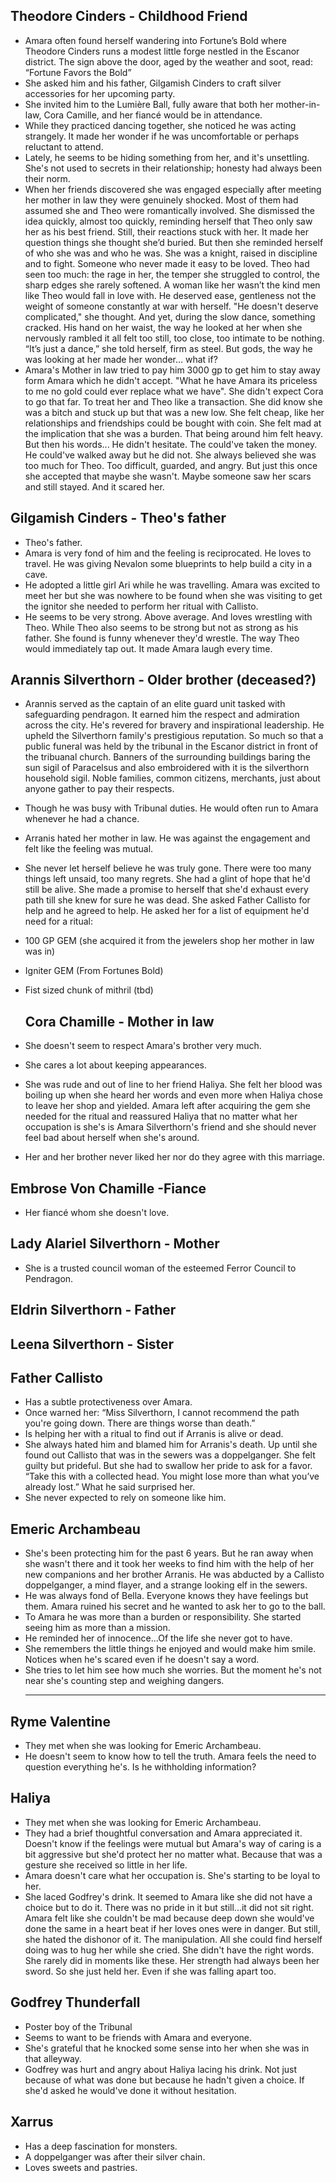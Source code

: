 
## Theodore Cinders - Childhood Friend

  - Amara often found herself wandering into Fortune’s Bold where Theodore Cinders runs a modest little forge nestled in the Escanor district. The sign above the door, aged by the weather and soot, read: “Fortune Favors the Bold”
  - She asked him and his father, Gilgamish Cinders to craft silver accessories for her upcoming party.
  - She invited him to the Lumière Ball, fully aware that both her mother-in-law, Cora Camille, and her fiancé would be in attendance.
  - While they practiced dancing together, she noticed he was acting strangely. It made her wonder if he was uncomfortable or perhaps reluctant to attend.
  - Lately, he seems to be hiding something from her, and it's unsettling. She's not used to secrets in their relationship; honesty had always been their norm.
  -  When her friends discovered she was engaged especially after meeting her  mother in law they were genuinely shocked. Most of them had assumed she and Theo were romantically involved. She dismissed the idea quickly, almost too quickly, reminding herself that Theo only saw her as his best friend. Still, their reactions stuck with her. It made her question things she thought she’d buried. But then she reminded herself of who she was and who he was. She was a knight, raised in discipline and to fight. Someone who never made it easy to be loved. Theo had seen too much: the rage in her, the temper she struggled to control, the sharp edges she rarely softened. A woman like her wasn’t the kind men like Theo would fall in love with. He deserved ease, gentleness not the weight of someone constantly at war with herself. "He doesn't deserve complicated," she thought. And yet, during the slow dance, something cracked. His hand on her waist, the way he looked at her when she nervously rambled it all felt too still, too close, too intimate to be nothing. “It’s just a dance,” she told herself, firm as steel. But gods, the way he was looking at her made her wonder… what if?
  - Amara's Mother in law tried to pay him 3000 gp to get him to stay away form Amara which he didn't accept. "What he have Amara its priceless to me no gold could ever replace what we have". She didn't expect Cora to go that far. To treat her and Theo like a transaction. She did know she was a bitch and stuck up but that was a new low. She felt cheap, like her relationships and friendships could be bought with coin. She felt mad at the implication that she was a burden. That being around him felt heavy. But then his words... He didn't hesitate. The could've taken the money. He could've walked away but he did not. She always believed she was too much for Theo. Too difficult, guarded, and angry. But just this once she accepted that maybe she wasn't. Maybe someone saw her scars and still stayed. And it scared her.

## Gilgamish Cinders - Theo's father

- Theo's father.
- Amara is very fond of him and the feeling is reciprocated. He loves to travel. He was giving Nevalon some blueprints to help build a city in a cave.
- He adopted a little girl Ari while he was travelling. Amara was excited to meet her but she was nowhere to be found when she was visiting to get the ignitor she needed to perform her ritual with Callisto.
- He seems to be very strong. Above average. And loves wrestling with Theo. While Theo also seems to be strong but not as strong as his father. She found is funny whenever they'd wrestle. The way Theo would immediately tap out. It made Amara laugh every time.

## Arannis Silverthorn - Older brother (deceased?)

  - Arannis served as the captain of an elite guard unit tasked with safeguarding pendragon. It earned him the respect and admiration across the city. He's revered for bravery and inspirational leadership. He upheld the Silverthorn family's prestigious reputation. So much so that a public funeral was held by the tribunal in the Escanor district in front of the tribuanal church. Banners of the surrounding buildings baring the sun sigil of Paracelsus  and also embroidered with it is the silverthorn household sigil. Noble families, common citizens, merchants, just about anyone gather to pay their respects.
  - Though he was busy with Tribunal duties. He would often run to Amara whenever he had a chance.
  - Arranis hated her mother in law. He was against the engagement and felt like the feeling was mutual.
  - She never let herself believe he was truly gone. There were too many things left unsaid, too many regrets. She had a glint of hope that he'd still be alive. She made a promise to herself that she'd exhaust every path till she knew for sure he was dead. She asked Father Callisto for help and he agreed to help. He asked her for a list of equipment he'd need for a ritual:

- 100 GP GEM (she acquired it from the jewelers shop her mother in law was in)
- Igniter GEM (From Fortunes Bold)
- Fist sized chunk of mithril (tbd)
  
  ## Cora Chamille - Mother in law
- She doesn't seem to respect Amara's brother very much.
- She cares a lot about keeping appearances.
- She was rude and out of line to her friend Haliya. She felt her blood was boiling up when she heard her words and even more when Haliya chose to leave her shop and yielded. Amara left after acquiring the gem she needed for the ritual and reassured Haliya that no matter what her occupation is she's is Amara Silverthorn's friend and she should never feel bad about herself when she's around.
- Her and her brother never liked her nor do they agree with this marriage.

## Embrose Von Chamille -Fiance
- Her fiancé whom she doesn't love.


## Lady Alariel Silverthorn - Mother
 -  She is a trusted council woman of the esteemed Ferror Council to Pendragon.
  
  
## Eldrin Silverthorn - Father 
## Leena Silverthorn - Sister

## Father Callisto
- Has a subtle protectiveness over Amara. 
- Once warned her: “Miss Silverthorn, I cannot recommend the path you're going down. There are things worse than death.”
- Is helping her with a ritual to find out if Arranis is alive or dead.
- She always hated him and blamed him for Arranis's death. Up until she found out Callisto that was in the sewers was a doppelganger. She felt guilty but prideful. But she had to swallow her pride to ask for a favor. “Take this with a collected head. You might lose more than what you’ve already lost.” What he said surprised her.
- She never expected to rely on someone like him. 


## Emeric Archambeau

- She's been protecting him for the past 6 years. But he ran away when she wasn't there and it took her weeks to find him with the help of her new companions and her brother Arranis. He was abducted by a Callisto doppelganger, a mind flayer, and a strange looking elf in the sewers.
- He was always fond of Bella. Everyone knows they have feelings but them. Amara ruined his secret and he wanted to ask her to go to the ball.
- To Amara he was more than a burden or responsibility. She started seeing him as more than a mission.
- He reminded her of innocence...Of the life she never got to have.
- She remembers the little things he enjoyed and would make him smile. Notices when he's scared even if he doesn't say a word.
- She tries to let him see how much she worries. But the moment he's not near she's counting step and weighing dangers.
  ___________________________________


## Ryme Valentine
- They met when she was looking for Emeric Archambeau.
- He doesn't seem to know how to tell the truth. Amara feels the need to question everything he's. Is he withholding information?

## Haliya
- They met when she was looking for Emeric Archambeau.
- They had a brief thoughtful conversation and Amara appreciated it. Doesn't know if the feelings were mutual but Amara's way of caring is a bit aggressive but she'd protect her no matter what. Because that was a gesture she received so little in her life. 
- Amara doesn't care what her occupation is. She's starting to be loyal to her.
- She laced Godfrey's drink. It seemed to Amara like she did not have a choice but to do it. There was no pride in it but still...it did not sit right. Amara felt like she couldn't be mad because deep down she would've done the same in a heart beat if her loves ones were in danger. But still, she hated the dishonor of it. The manipulation. All she could find herself doing was to hug her while she cried. She didn't have the right words. She rarely did in moments like these. Her strength had always been her sword. So she just held her. Even if she was falling apart too.

## Godfrey Thunderfall
- Poster boy of the Tribunal
- Seems to want to be friends with Amara and everyone.
- She's grateful that he knocked some sense into her when she was in that alleyway.
- Godfrey was hurt and angry about Haliya lacing his drink. Not just because of what was done but because he hadn't given a choice. If she'd asked he would've done it without hesitation. 

## Xarrus
- Has a deep fascination for monsters.
- A doppelganger was after their silver chain.
- Loves sweets and pastries.

